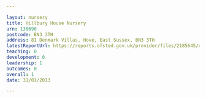```yaml
---

layout: nursery
title: Hillbury House Nursery
urn: 130690
postcode: BN3 3TH
address: 81 Denmark Villas, Hove, East Sussex, BN3 3TH
latestReportUrl: https://reports.ofsted.gov.uk/provider/files/2185645/urn/130690.pdf
teaching: 0
development: 0
leadership: 1
outcomes: 0
overall: 1
date: 31/01/2013

---
```

